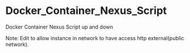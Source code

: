# Docker_Container_Nexus_Script
Docker Container Nexus Script up and down

Note: Edit to allow instance in network to have access http external(public network).

